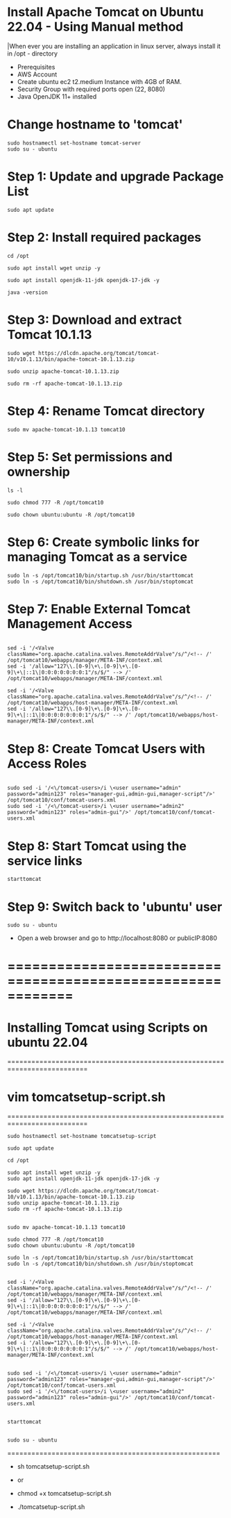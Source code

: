 # Install Apache Tomcat on Ubuntu 22.04 - Using Manual method

|When ever you are installing an application in linux server, always install it in /opt - directory

- Prerequisites
- AWS Account
- Create ubuntu ec2 t2.medium Instance with 4GB of RAM.
- Security Group with required ports open (22, 8080)
- Java OpenJDK 11+ installed

# Change hostname to 'tomcat'
~~~
sudo hostnamectl set-hostname tomcat-server
sudo su - ubuntu
~~~

# Step 1: Update and upgrade Package List
~~~
sudo apt update  
~~~

# Step 2: Install required packages
~~~
cd /opt
~~~

~~~
sudo apt install wget unzip -y
~~~

~~~
sudo apt install openjdk-11-jdk openjdk-17-jdk -y
~~~
~~~
java -version
~~~

# Step 3: Download and extract Tomcat 10.1.13
~~~
sudo wget https://dlcdn.apache.org/tomcat/tomcat-10/v10.1.13/bin/apache-tomcat-10.1.13.zip
~~~

~~~
sudo unzip apache-tomcat-10.1.13.zip
~~~

~~~
sudo rm -rf apache-tomcat-10.1.13.zip
~~~

# Step 4: Rename Tomcat directory
~~~
sudo mv apache-tomcat-10.1.13 tomcat10
~~~

# Step 5: Set permissions and ownership
~~~
ls -l 
~~~

~~~
sudo chmod 777 -R /opt/tomcat10
~~~

~~~
sudo chown ubuntu:ubuntu -R /opt/tomcat10
~~~

# Step 6: Create symbolic links for managing Tomcat as a service
~~~
sudo ln -s /opt/tomcat10/bin/startup.sh /usr/bin/starttomcat
sudo ln -s /opt/tomcat10/bin/shutdown.sh /usr/bin/stoptomcat
~~~

# Step 7: Enable External Tomcat Management Access
~~~

sed -i '/<Valve className="org.apache.catalina.valves.RemoteAddrValve"/s/^/<!-- /' /opt/tomcat10/webapps/manager/META-INF/context.xml
sed -i '/allow="127\\.[0-9]\+\.[0-9]\+\.[0-9]\+\|::1\|0:0:0:0:0:0:0:1"/s/$/" --> /' /opt/tomcat10/webapps/manager/META-INF/context.xml

sed -i '/<Valve className="org.apache.catalina.valves.RemoteAddrValve"/s/^/<!-- /' /opt/tomcat10/webapps/host-manager/META-INF/context.xml
sed -i '/allow="127\\.[0-9]\+\.[0-9]\+\.[0-9]\+\|::1\|0:0:0:0:0:0:0:1"/s/$/" --> /' /opt/tomcat10/webapps/host-manager/META-INF/context.xml

~~~

# Step 8: Create Tomcat Users with Access Roles
~~~

sudo sed -i '/<\/tomcat-users>/i \<user username="admin" password="admin123" roles="manager-gui,admin-gui,manager-script"/>' /opt/tomcat10/conf/tomcat-users.xml
sudo sed -i '/<\/tomcat-users>/i \<user username="admin2" password="admin123" roles="admin-gui"/>' /opt/tomcat10/conf/tomcat-users.xml

~~~


# Step 8: Start Tomcat using the service links
~~~
starttomcat
~~~

# Step 9: Switch back to 'ubuntu' user
~~~
sudo su - ubuntu
~~~

- Open a web browser and go to http://localhost:8080 or publicIP:8080

# ============================================================


# Installing Tomcat using Scripts on ubuntu 22.04
==========================================================================


# vim tomcatsetup-script.sh
==========================================================================

~~~
sudo hostnamectl set-hostname tomcatsetup-script

sudo apt update

cd /opt

sudo apt install wget unzip -y
sudo apt install openjdk-11-jdk openjdk-17-jdk -y

sudo wget https://dlcdn.apache.org/tomcat/tomcat-10/v10.1.13/bin/apache-tomcat-10.1.13.zip
sudo unzip apache-tomcat-10.1.13.zip
sudo rm -rf apache-tomcat-10.1.13.zip


sudo mv apache-tomcat-10.1.13 tomcat10

sudo chmod 777 -R /opt/tomcat10
sudo chown ubuntu:ubuntu -R /opt/tomcat10

sudo ln -s /opt/tomcat10/bin/startup.sh /usr/bin/starttomcat
sudo ln -s /opt/tomcat10/bin/shutdown.sh /usr/bin/stoptomcat


sed -i '/<Valve className="org.apache.catalina.valves.RemoteAddrValve"/s/^/<!-- /' /opt/tomcat10/webapps/manager/META-INF/context.xml
sed -i '/allow="127\\.[0-9]\+\.[0-9]\+\.[0-9]\+\|::1\|0:0:0:0:0:0:0:1"/s/$/" --> /' /opt/tomcat10/webapps/manager/META-INF/context.xml

sed -i '/<Valve className="org.apache.catalina.valves.RemoteAddrValve"/s/^/<!-- /' /opt/tomcat10/webapps/host-manager/META-INF/context.xml
sed -i '/allow="127\\.[0-9]\+\.[0-9]\+\.[0-9]\+\|::1\|0:0:0:0:0:0:0:1"/s/$/" --> /' /opt/tomcat10/webapps/host-manager/META-INF/context.xml


sudo sed -i '/<\/tomcat-users>/i \<user username="admin" password="admin123" roles="manager-gui,admin-gui,manager-script"/>' /opt/tomcat10/conf/tomcat-users.xml
sudo sed -i '/<\/tomcat-users>/i \<user username="admin2" password="admin123" roles="admin-gui"/>' /opt/tomcat10/conf/tomcat-users.xml


starttomcat


sudo su - ubuntu
~~~



=====================================================


- sh tomcatsetup-script.sh

- or 

- chmod +x tomcatsetup-script.sh

- ./tomcatsetup-script.sh
